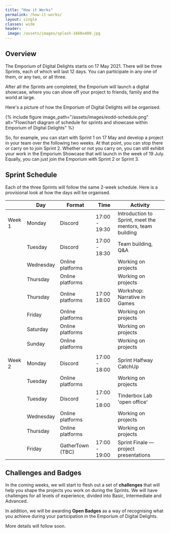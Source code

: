 ```yaml
---
title: "How it Works"
permalink: /how-it-works/
layout: single
classes: wide
header:
 image: /assets/images/splash-1660x400.jpg
---
```


## Overview
The Emporium of Digital Delights starts on 17 May 2021. There will be three Sprints, each of which will last 12 days. You can participate in any one of them, or any two, or all three. 

After all the Sprints are completed, the Emporium will launch a digital showcase, where you can show off your project to friends, family and the world at large.

Here's a picture of how the Emporium of Digital Delights will be organised. 

{% include figure image_path="/assets/images/eodd-schedule.png" alt="Flowchart diagram of schedule for sprints and showcase within Emporium of Digital Delights" %}

So, for example, you can start with Sprint 1 on 17 May and develop a project in your team over the following two weeks. At that point, you can stop there or carry on to join Sprint 2. Whether or not you carry on, you can still exhibit your work in the Emporium Showcase that will launch in the week of 19 July. Equally, you can just join the Emporium with Sprint 2 or Sprint 3.

## Sprint Schedule

Each of the three Sprints will follow the same 2-week schedule. Here is a provisional look at how the days will be organised.

|        | Day       | Format           | Time          | Activity                                                |
|--------|-----------|------------------|---------------|---------------------------------------------------------|
| Week 1 | Monday    | Discord          | 17:00 - 19:30 | Introduction to Sprint, meet the mentors, team building |
|        | Tuesday   | Discord          | 17:00 - 18:30 | Team building, Q&A                                      |
|        | Wednesday | Online platforms |               | Working on projects                                     |
|        | Thursday  | Online platforms |               | Working on projects                                     |
|        | Thursday  | Online platforms | 17:00  18:00  | Workshop: Narrative in Games                            |
|        | Friday    | Online platforms |               | Working on projects                                     |
|        | Saturday  | Online platforms |               | Working on projects                                     |
|        | Sunday    | Online platforms |               | Working on projects                                     |
|        |           |                  |               |                                                         |
| Week 2 | Monday    | Discord          | 17:00 - 18:00 | Sprint Halfway CatchUp                                  |
|        | Tuesday   | Online platforms |               | Working on projects                                     |
|        | Tuesday   | Discord          | 17:00 - 18:00 | Tinderbox Lab 'open office'                             |
|        | Wednesday | Online platforms |               | Working on projects                                     |
|        | Thursday  | Online platforms |               | Working on projects                                     |
|        | Friday    | GatherTown (TBC) | 17:00 - 19:00 | Sprint Finale — project presentations                   |





## Challenges and Badges

In the coming weeks, we will start to flesh out a set of **challenges** that will help you shape the projects you work on during the Sprints. We will have challenges for all levels of experience, divided into Basic, Intermediate and Advanced.

In addition, we will be awarding **Open Badges** as a way of recognising what you achieve during your participation in the Emporium of Digital Delights.

More details will follow soon.